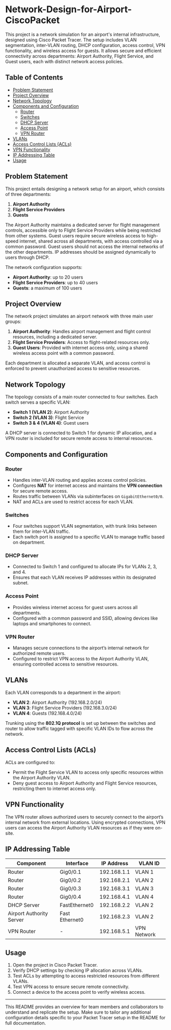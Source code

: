 # Network-Design-for-Airport-CiscoPacket

This project is a network simulation for an airport's internal infrastructure, designed using Cisco Packet Tracer. The setup includes VLAN segmentation, inter-VLAN routing, DHCP configuration, access control, VPN functionality, and wireless access for guests. It allows secure and efficient connectivity across departments: Airport Authority, Flight Service, and Guest users, each with distinct network access policies.

## Table of Contents

- [Problem Statement](#problem-statement)
- [Project Overview](#project-overview)
- [Network Topology](#network-topology)
- [Components and Configuration](#components-and-configuration)
  - [Router](#router)
  - [Switches](#switches)
  - [DHCP Server](#dhcp-server)
  - [Access Point](#access-point)
  - [VPN Router](#vpn-router)
- [VLANs](#vlans)
- [Access Control Lists (ACLs)](#access-control-lists-acls)
- [VPN Functionality](#vpn-functionality)
- [IP Addressing Table](#ip-addressing-table)
- [Usage](#usage)

## Problem Statement

This project entails designing a network setup for an airport, which consists of three departments:

1) **Airport Authority**
2) **Flight Service Providers**
3) **Guests**

The Airport Authority maintains a dedicated server for flight management controls, accessible only to Flight Service Providers while being restricted from other systems. Guest users require secure wireless access to high-speed internet, shared across all departments, with access controlled via a common password. Guest users should not access the internal networks of the other departments. IP addresses should be assigned dynamically to users through DHCP.

The network configuration supports:
- **Airport Authority**: up to 20 users
- **Flight Service Providers**: up to 40 users
- **Guests**: a maximum of 100 users 

## Project Overview

The network project simulates an airport network with three main user groups:

1. **Airport Authority**: Handles airport management and flight control resources, including a dedicated server.
2. **Flight Service Providers**: Access to flight-related resources only.
3. **Guest Users**: Provided with internet access only, using a shared wireless access point with a common password.

Each department is allocated a separate VLAN, and access control is enforced to prevent unauthorized access to sensitive resources.

## Network Topology

The topology consists of a main router connected to four switches. Each switch serves a specific VLAN:
- **Switch 1 (VLAN 2)**: Airport Authority
- **Switch 2 (VLAN 3)**: Flight Service
- **Switch 3 & 4 (VLAN 4)**: Guest users

A DHCP server is connected to Switch 1 for dynamic IP allocation, and a VPN router is included for secure remote access to internal resources.

## Components and Configuration

### Router

- Handles inter-VLAN routing and applies access control policies.
- Configures **NAT** for internet access and maintains the **VPN connection** for secure remote access.
- Routes traffic between VLANs via subinterfaces on `GigabitEthernet0/0`.
- NAT and ACLs are used to restrict access for each VLAN.

### Switches

- Four switches support VLAN segmentation, with trunk links between them for inter-VLAN traffic.
- Each switch port is assigned to a specific VLAN to manage traffic based on department.

### DHCP Server

- Connected to Switch 1 and configured to allocate IPs for VLANs 2, 3, and 4.
- Ensures that each VLAN receives IP addresses within its designated subnet.

### Access Point

- Provides wireless internet access for guest users across all departments.
- Configured with a common password and SSID, allowing devices like laptops and smartphones to connect.

### VPN Router

- Manages secure connections to the airport’s internal network for authorized remote users.
- Configured to restrict VPN access to the Airport Authority VLAN, ensuring controlled access to sensitive resources.

## VLANs

Each VLAN corresponds to a department in the airport:
- **VLAN 2**: Airport Authority (192.168.2.0/24)
- **VLAN 3**: Flight Service Providers (192.168.3.0/24)
- **VLAN 4**: Guests (192.168.4.0/24)

Trunking using the **802.1Q protocol** is set up between the switches and router to allow traffic tagged with specific VLAN IDs to flow across the network.

## Access Control Lists (ACLs)

ACLs are configured to:
- Permit the Flight Service VLAN to access only specific resources within the Airport Authority VLAN.
- Deny guest access to Airport Authority and Flight Service resources, restricting them to internet access only.

## VPN Functionality

The VPN router allows authorized users to securely connect to the airport’s internal network from external locations. Using encrypted connections, VPN users can access the Airport Authority VLAN resources as if they were on-site.

## IP Addressing Table

| Component        | Interface           | IP Address      | VLAN ID |
|------------------|---------------------|-----------------|---------|
| Router           | Gig0/0.1            | 192.168.1.1     | VLAN 1  |
| Router           | Gig0/0.2            | 192.168.2.1     | VLAN 2  |
| Router           | Gig0/0.3            | 192.168.3.1     | VLAN 3  |
| Router           | Gig0/0.4            | 192.168.4.1     | VLAN 4  |
| DHCP Server      | FastEthernet0       | 192.168.2.2     | VLAN 2  |
| Airport Authority Server | Fast Ethernet0           | 192.168.2.3     | VLAN 2  |
| VPN Router       | -                   | 192.168.5.1     | VPN Network |


## Usage

1. Open the project in Cisco Packet Tracer.
2. Verify DHCP settings by checking IP allocation across VLANs.
3. Test ACLs by attempting to access restricted resources from different VLANs.
4. Test VPN access to ensure secure remote connectivity.
5. Connect a device to the access point to verify wireless access.

--- 

This README provides an overview for team members and collaborators to understand and replicate the setup. Make sure to tailor any additional configuration details specific to your Packet Tracer setup in the README for full documentation.
